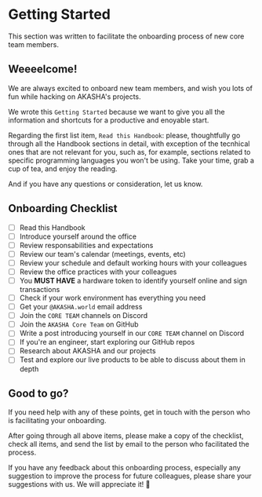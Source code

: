 # Getting Started

This section was written to facilitate the onboarding process of new core team members.

## Weeeelcome!

We are always excited to onboard new team members, and wish you lots of fun while hacking on AKASHA's projects.

We wrote this `Getting Started` because we want to give you all the information and shortcuts for a productive and enoyable start. 

Regarding the first list item, `Read this Handbook`: please, thoughtfully go through all the Handbook sections in detail, with exception of the tecnhical ones that are not relevant for you, such as, for example, sections related to specific programming languages you won't be using. Take your time, grab a cup of tea, and enjoy the reading. 

And if you have any questions or consideration, let us know.

## Onboarding Checklist

- [ ] Read this Handbook
- [ ] Introduce yourself around the office
- [ ] Review responsabilities and expectations
- [ ] Review our team's calendar (meetings, events, etc)
- [ ] Review your schedule and default working hours with your colleagues
- [ ] Review the office practices with your colleagues
- [ ] You **MUST HAVE** a hardware token to identify yourself online and sign transactions
- [ ] Check if your work environment has everything you need
- [ ] Get your `@AKASHA.world` email address
- [ ] Join the `CORE TEAM` channels on Discord
- [ ] Join the `AKASHA Core Team` on GitHub
- [ ] Write a post introducing yourself in our `CORE TEAM` channel on Discord
- [ ] If you're an engineer, start exploring our GitHub repos 
- [ ] Research about AKASHA and our projects 
- [ ] Test and explore our live products to be able to discuss about them in depth

## Good to go? 
If you need help with any of these points, get in touch with the person who is facilitating your onboarding.

After going through all above items, please make a copy of the checklist, check all items, and send the list by email to the person who facilitated the process. 

If you have any feedback about this onboarding process, especially any suggestion to improve the process for future colleagues, please share your suggestions with us. We will appreciate it! :pray: